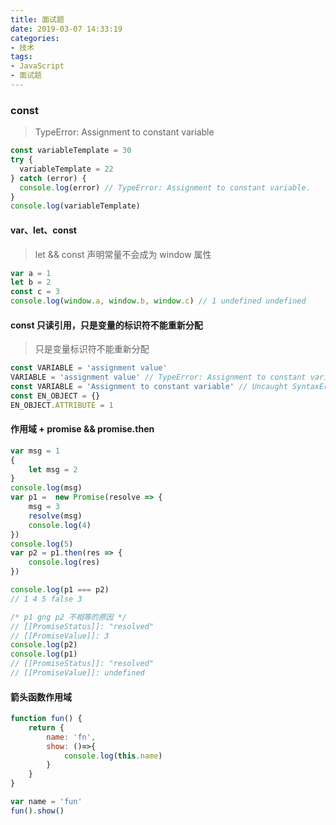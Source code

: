 ```yaml
---
title: 面试题
date: 2019-03-07 14:33:19
categories:
- 技术
tags:
- JavaScript
- 面试题
---
```

### const
> TypeError: Assignment to constant variable
```javascript
const variableTemplate = 30
try {
  variableTemplate = 22
} catch (error) {
  console.log(error) // TypeError: Assignment to constant variable.
}
console.log(variableTemplate)
```
#### var、let、const
> let && const 声明常量不会成为 window 属性
```javascript
var a = 1
let b = 2
const c = 3
console.log(window.a, window.b, window.c) // 1 undefined undefined
```
#### const 只读引用，只是变量的标识符不能重新分配
> 只是变量标识符不能重新分配
```javascript
const VARIABLE = 'assignment value'
VARIABLE = 'assignment value' // TypeError: Assignment to constant variable
const VARIABLE = 'Assignment to constant variable' // Uncaught SyntaxError: Identifier 'VARIABLE' has alreay been declared
const EN_OBJECT = {}
EN_OBJECT.ATTRIBUTE = 1
```

#### 作用域 + promise && promise.then
```javascript
var msg = 1
{
	let msg = 2
}
console.log(msg)
var p1 =  new Promise(resolve => {
	msg = 3
	resolve(msg)
	console.log(4)
})
console.log(5)
var p2 = p1.then(res => {
	console.log(res)
})

console.log(p1 === p2)
// 1 4 5 false 3

/* p1 gng p2 不相等的原因 */
// [[PromiseStatus]]: "resolved"
// [[PromiseValue]]: 3
console.log(p2)
console.log(p1)
// [[PromiseStatus]]: "resolved"
// [[PromiseValue]]: undefined
```
#### 箭头函数作用域

```javascript
function fun() {
	return {
		name: 'fn',
		show: ()=>{
			console.log(this.name)
		}
	}
}

var name = 'fun'
fun().show()
```
